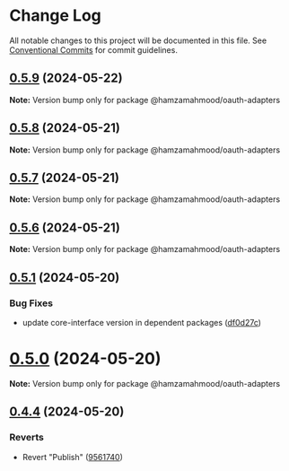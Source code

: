 # Change Log

All notable changes to this project will be documented in this file.
See [Conventional Commits](https://conventionalcommits.org) for commit guidelines.

## [0.5.9](https://github.com/apimatic/apimatic-js-runtime/compare/@hamzamahmood/oauth-adapters@0.5.8...@hamzamahmood/oauth-adapters@0.5.9) (2024-05-22)

**Note:** Version bump only for package @hamzamahmood/oauth-adapters






## [0.5.8](https://github.com/apimatic/apimatic-js-runtime/compare/@hamzamahmood/oauth-adapters@0.5.7...@hamzamahmood/oauth-adapters@0.5.8) (2024-05-21)

**Note:** Version bump only for package @hamzamahmood/oauth-adapters

## [0.5.7](https://github.com/apimatic/apimatic-js-runtime/compare/@hamzamahmood/oauth-adapters@0.5.1...@hamzamahmood/oauth-adapters@0.5.7) (2024-05-21)

**Note:** Version bump only for package @hamzamahmood/oauth-adapters

## [0.5.6](https://github.com/apimatic/apimatic-js-runtime/compare/@hamzamahmood/oauth-adapters@0.5.1...@hamzamahmood/oauth-adapters@0.5.6) (2024-05-21)

**Note:** Version bump only for package @hamzamahmood/oauth-adapters

## [0.5.1](https://github.com/apimatic/apimatic-js-runtime/compare/@hamzamahmood/oauth-adapters@0.5.0...@hamzamahmood/oauth-adapters@0.5.1) (2024-05-20)

### Bug Fixes

- update core-interface version in dependent packages ([df0d27c](https://github.com/apimatic/apimatic-js-runtime/commit/df0d27ca0242a0294c4501defb125c3ff6312347))

# [0.5.0](https://github.com/apimatic/apimatic-js-runtime/compare/@hamzamahmood/oauth-adapters@0.4.4...@hamzamahmood/oauth-adapters@0.5.0) (2024-05-20)

**Note:** Version bump only for package @hamzamahmood/oauth-adapters

## [0.4.4](https://github.com/apimatic/apimatic-js-runtime/compare/@hamzamahmood/oauth-adapters@0.4.3...@hamzamahmood/oauth-adapters@0.4.4) (2024-05-20)

### Reverts

- Revert "Publish" ([9561740](https://github.com/apimatic/apimatic-js-runtime/commit/956174084b496d262d54256efd23ccdc19dfe0fe))
